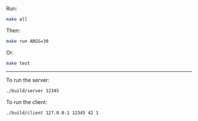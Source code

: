 Run:

```bash
make all
```

Then:
```bash
make run ARGS=30
```

Or:
```bash
make test
```

-----

To run the server:
```bash
./build/server 12345
```

To run the client:
```bash
./build/client 127.0.0.1 12345 42 1
```